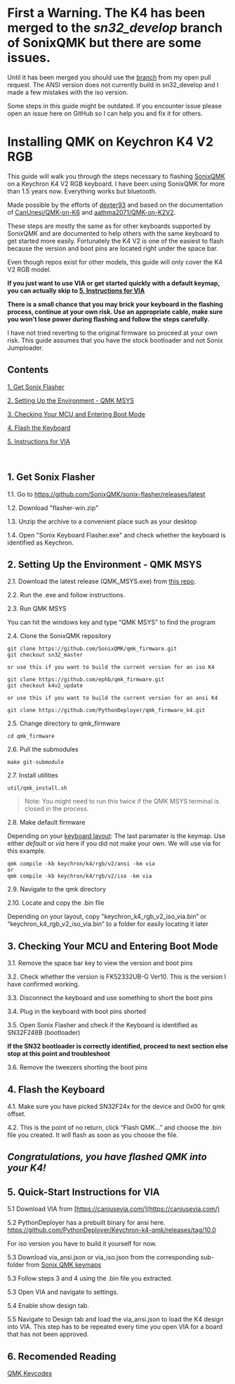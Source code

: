 # First a Warning. The K4 has been merged to the ***sn32_develop*** branch of SonixQMK but there are some issues. 
Until it has been merged you should use the [branch](https://github.com/ephb/qmk_firmware/tree/k4v2_fixes) from my open pull request.
The ANSI version does not currently build in sn32_develop and I made a few mistakes with the iso version.

Some steps in this guide might be outdated. If you encounter issue please open an issue here on GitHub so I can help you and fix it for others.


# Installing QMK on Keychron K4 V2 RGB
This guide will walk you through the steps necessary to flashing [SonixQMK](https://github.com/SonixQMK/qmk_firmware) on a Keychron K4 V2 RGB keyboard.
I have been using SonixQMK for more than 1.5 years now. Everything works but bluetooth. 

Made possible by the efforts of [dexter93](https://github.com/dexter93/keychron-k4) and based on the documentation of [CanUnesi/QMK-on-K6](https://github.com/CanUnesi/QMK-on-K6) and [aathma2071/QMK-on-K2V2](https://github.com/aathma2071/QMK-on-K2V2).

These steps are mostly the same as for other keyboards supported by SonixQMK and are documented to help others with the same keyboard to get started more easily.
Fortunately the K4 V2 is one of the easiest to flash because the version and boot pins are located right under the space bar.

Even though repos exist for other models, this guide will only cover the K4 V2 RGB model.

**If you just want to use VIA or get started quickly with a default keymap, you can actually skip to [5. Instructions for VIA](#5-instructions-for-via)**

**There is a small chance that you may brick your keyboard in the flashing process, continue at your own risk. Use an appropriate cable, make sure you won’t lose power during flashing and follow the steps carefully.**

I have not tried reverting to the original firmware so proceed at your own risk.
This guide assumes that you have the stock bootloader and not Sonix Jumploader.


## Contents
[1. Get Sonix Flasher](#1-get-sonix-flasher)

[2. Setting Up the Environment - QMK MSYS](#2-setting-up-the-environment---qmk-msys)

[3. Checking Your MCU and Entering Boot Mode](#3-checking-your-mcu-and-entering-boot-mode)

[4. Flash the Keyboard](#4-flash-the-keyboard)

[5. Instructions for VIA](#5-quick-start-instructions-for-via)

&nbsp; 

## 1. Get Sonix Flasher
 1.1. Go to https://github.com/SonixQMK/sonix-flasher/releases/latest

 1.2. Download "flasher-win.zip"

 1.3. Unzip the archive to a convenient place such as your desktop

 1.4. Open "Sonix Keyboard Flasher.exe" and check whether the keyboard is identified as Keychron.

## 2. Setting Up the Environment - QMK MSYS
 2.1. Download the latest release (QMK_MSYS.exe) from [this repo](https://github.com/qmk/qmk_distro_msys/releases/latest).

 2.2. Run the .exe and follow instructions.

 2.3. Run QMK MSYS

You can hit the windows key and type “QMK MSYS” to find the program

 2.4. Clone the SonixQMK repository

    git clone https://github.com/SonixQMK/qmk_firmware.git
    git checkout sn32_master

    or use this if you want to build the current version for an iso K4

    git clone https://github.com/ephb/qmk_firmware.git
    git checkout k4v2_update

    or use this if you want to build the current version for an ansi K4
    
    git clone https://github.com/PythonDeployer/qmk_firmware_k4.git
    

 2.5. Change directory to qmk_firmware

	cd qmk_firmware

 2.6. Pull the submodules

	make git-submodule

 2.7. Install utilities

	util/qmk_install.sh

>Note: You might need to run this twice if the QMK MSYS terminal is closed in the process.

 2.8. Make default firmware

Depending on your [keyboard layout](https://upload.wikimedia.org/wikipedia/commons/1/14/Physical_keyboard_layouts_comparison_ANSI_ISO.png):
The last paramater is the keymap. Use either *default* or *via* here if you did not make your own. We will use via for this example.

    qmk compile -kb keychron/k4/rgb/v2/ansi -km via
    or
    qmk compile -kb keychron/k4/rgb/v2/iso -km via
    
 2.9. Navigate to the qmk directory

 2.10. Locate and copy the .bin file

Depending on your layout, copy "keychron_k4_rgb_v2_iso_via.bin” or “keychron_k4_rgb_v2_iso_via.bin” to a folder for easily locating it later

## 3. Checking Your MCU and Entering Boot Mode
 3.1. Remove the space bar key to view the version and boot pins

 3.2. Check whether the version is FK52332UB-G Ver10. This is the version I have confirmed working.

 3.3. Disconnect the keyboard and use something to short the boot pins

 3.4. Plug in the keyboard with boot pins shorted

 3.5. Open Sonix Flasher and check if the Keyboard is identified as SN32F248B (bootloader)

**If the SN32 bootloader is correctly identified, proceed to next section else stop at this point and troubleshoot**

 3.6. Remove the tweezers shorting the boot pins

## 4. Flash the Keyboard
 4.1. Make sure you have picked SN32F24x for the device and 0x00 for qmk offset.

 4.2. This is the point of no return, click “Flash QMK…” and choose the .bin file you created. It will flash as soon as you choose the file.

## *Congratulations, you have flashed QMK into your K4!*

## 5. Quick-Start Instructions for VIA

 5.1 Download VIA from [https://caniusevia.com/](https://caniusevia.com/)
 
 5.2 PythonDeployer has a prebuilt binary for ansi here.
 https://github.com/PythonDeployer/Keychron-k4-qmk/releases/tag/10.0

 For iso version you have to build it yourself for now.
 
 5.3 Download via_ansi.json or via_iso.json from the corresponding sub-folder from [Sonix QMK keymaps](https://github.com/SonixQMK/qmk_firmware/tree/sn32/keyboards/keychron/k4/rgb/v2/keymaps) 
 
 5.3 Follow steps 3 and 4 using the .bin file you extracted.

 5.3 Open VIA and navigate to settings.

 5.4 Enable show design tab.

 5.5 Navigate to Design tab and load the via_ansi.json to load the K4 design into VIA.
 This step has to be repeated every time you open VIA for a board that has not been approved.

## 6. Recomended Reading
[QMK Keycodes](https://github.com/qmk/qmk_firmware/blob/master/docs/keycodes.md)
